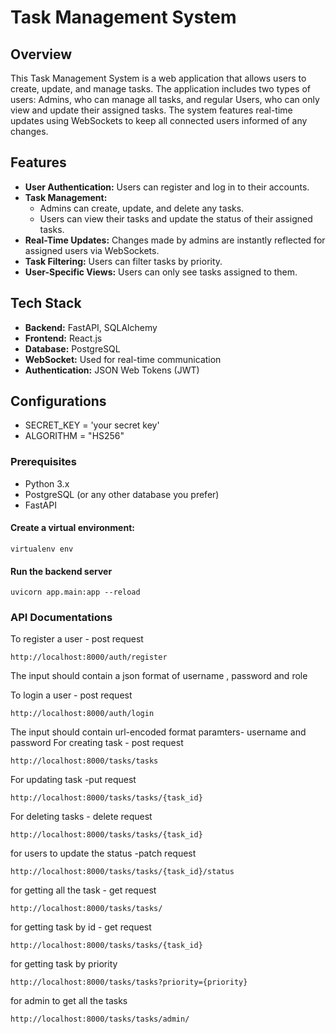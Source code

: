 # Task Management System

## Overview

This Task Management System is a web application that allows users to create, update, and manage tasks. The application includes two types of users: Admins, who can manage all tasks, and regular Users, who can only view and update their assigned tasks. The system features real-time updates using WebSockets to keep all connected users informed of any changes.

## Features

- **User Authentication:** Users can register and log in to their accounts.
- **Task Management:** 
  - Admins can create, update, and delete any tasks.
  - Users can view their tasks and update the status of their assigned tasks.
- **Real-Time Updates:** Changes made by admins are instantly reflected for assigned users via WebSockets.
- **Task Filtering:** Users can filter tasks by priority.
- **User-Specific Views:** Users can only see tasks assigned to them.

## Tech Stack

- **Backend:** FastAPI, SQLAlchemy
- **Frontend:** React.js
- **Database:** PostgreSQL
- **WebSocket:** Used for real-time communication
- **Authentication:** JSON Web Tokens (JWT)

## Configurations
- SECRET_KEY = 'your secret key'
- ALGORITHM = "HS256"

### Prerequisites

- Python 3.x
- PostgreSQL (or any other database you prefer)
- FastAPI

#### Create a virtual environment:
```
virtualenv env
```
#### Run the backend server
```
uvicorn app.main:app --reload
```
### API Documentations
To register a user - post request
```
http://localhost:8000/auth/register
```
The input should contain a json format of username , password and role

To login a user - post request
```
http://localhost:8000/auth/login
```
The input should contain url-encoded format paramters- username and password
For creating task - post request
```
http://localhost:8000/tasks/tasks
```
For updating task -put request
```
http://localhost:8000/tasks/tasks/{task_id}
```
For deleting tasks - delete request
```
http://localhost:8000/tasks/tasks/{task_id}
```
for users to update the status -patch request
```
http://localhost:8000/tasks/tasks/{task_id}/status
```
for getting all the task - get request
```
http://localhost:8000/tasks/tasks/
```
for getting task by id - get request
```
http://localhost:8000/tasks/tasks/{task_id}
```
for getting task by priority
```
http://localhost:8000/tasks/tasks?priority={priority}
```
for admin to get all the tasks
```
http://localhost:8000/tasks/tasks/admin/
```
